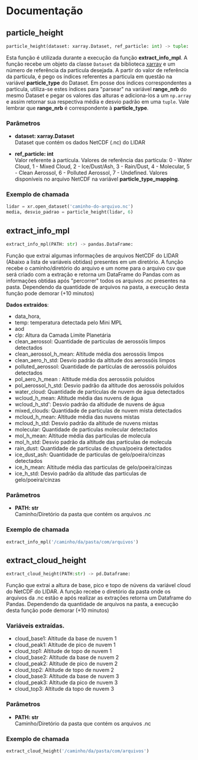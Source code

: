 # Documentação

## particle_height

```python
particle_height(dataset: xarray.Dataset, ref_particle: int) -> tuple:
```

Esta função é utilizada durante a execução da função __extract_info_mpl__. A função recebe um objeto da classe `Dataset` da biblioteca [xarray](https://docs.xarray.dev/en/stable/) e um número de referência da particula desejada. A partir do valor de referência da particula, é pego os índices referentes a particula em questão na variável __particle_type__ do Dataset. Em posse dos índices correspondentes a particula, utiliza-se estes índices para "parsear" na variável __range_nrb__ do mesmo Dataset e pegar os valores das alturas e adiciona-los a um `np.array` e assim retornar sua respectiva média e desvio padrão em uma `tuple`. Vale lembrar que __range_nrb__ é correspondente à __particle_type__. 

### Parâmetros
- __dataset: xarray.Dataset__<br>
Dataset que contém os dados NetCDF (.nc) do LIDAR 

- __ref_particle: int__<br>
Valor referente à partícula. Valores de referência das partícula:  0 - Water Cloud, 1 - Mixed Cloud, 2 - Ice/Dust/Ash, 3 - Rain/Dust, 4 - Molecular,  5 - Clean Aerossol, 6 - Polluted Aerossol, 7 - Undefined.  Valores disponíveis no arquivo NetCDF na variável __particle_type_mapping__.

### Exemplo de chamada 
```python
lidar = xr.open_dataset('caminho-do-arquivo.nc')
media, desvio_padrao = particle_height(lidar, 6)
```


## extract_info_mpl

```python
extract_info_mpl(PATH: str) -> pandas.DataFrame:
```

Função que extrai algumas informações de arquivos NetCDF do LIDAR (Abaixo a lista de variáveis obtidas) presentes em um diretório. A função recebe o caminho/diretório do arquivo e um nome para o arquivo csv que será criado com a extração e retorna um DataFrame do Pandas com as informações obtidas após "percorrer" todos os arquivos .nc presentes na pasta. Dependendo da quantidade de arquivos na pasta, a execução desta função pode demorar (+10 minutos)

__Dados extraídos__:
- data_hora,
- temp: temperatura detectada pelo Mini MPL
- aod
- clp: Altura da Camada Limite Planetária
- clean_aerossol: Quantidade de particulas de aerossóis limpos detectados
- clean_aerossol_h_mean: Altitude média dos aerossóis limpos 
- clean_aero_h_std: Desvio padrão da altitude dos aerossóis limpos 
- polluted_aerossol: Quantidade de partículas de aerossóis poluídos detectados
- pol_aero_h_mean : Altitude média dos aerossóis poluídos 
- pol_aerossol_h_std: Desvio padrão da altitude dos aerossóis poluídos
- water_cloud: Quantidade de partículas de nuvem de água detectados
- wcloud_h_mean: Altitude média das nuvens de água
- wcloud_h_std': Desvio padrão da altidude de nuvens de água 
- mixed_clouds: Quantidade de particulas de nuvem mista detectados
- mcloud_h_mean: Altitude média das nuvens mistas
- mcloud_h_std: Desvio padrão da altitude de nuvens mistas 
- molecular: Quantidade de particulas molecular detectados
- mol_h_mean: Altitude média das particulas de molecula
- mol_h_std: Desvio padrão da altitude das particulas de molecula
- rain_dust: Quantidade de particulas de chuva/poeira detectados
- ice_dust_ash: Quantidade de particulas de gelo/poeira/cinzas detectados
- ice_h_mean: Altitude média das particulas de gelo/poeira/cinzas
- ice_h_std: Desvio padrão da altitude das particulas de gelo/poeira/cinzas


### Parâmetros
- __PATH: str__<br>
  Caminho/Diretório da pasta que contém os arquivos .nc

### Exemplo de chamada 
```python
extract_info_mpl('/caminho/da/pasta/com/arquivos')
```

## extract_cloud_height

```python
extract_cloud_height(PATH:str) -> pd.Dataframe:
```

Função que extrai a altura de base, pico e topo de núvens da variável cloud do NetCDF do LIDAR. A função recebe o diretório da pasta onde os arquivos da .nc estão e após realizar as extrações retorna um Dataframe do Pandas. Dependendo da quantidade de arquivos na pasta, a execução desta função pode demorar (+10 minutos)

### Variáveis extraídas. 
- cloud_base1: Altitude da base de nuvem 1
- cloud_peak1: Altitude de pico de nuvem 1
- cloud_top1: Altitude de topo de nuvem 1
- cloud_base2: Altitude da base de nuvem 2
- cloud_peak2:  Altitude de pico de nuvem 2
- cloud_top2: Altitude de topo de nuvem 2
- cloud_base3: Altitude da base de nuvem 3
- cloud_peak3: Altitude da pico de nuvem 3
- cloud_top3: Altitude da topo de nuvem 3

### Parâmetros
- __PATH: str__<br>
  Caminho/Diretório da pasta que contém os arquivos .nc
  
### Exemplo de chamada 
```python 
extract_cloud_height('/caminho/da/pasta/com/arquivos')
```
